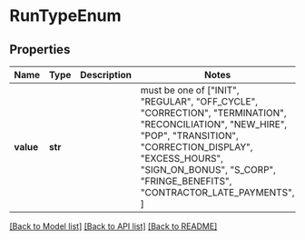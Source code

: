 # RunTypeEnum


## Properties
Name | Type | Description | Notes
------------ | ------------- | ------------- | -------------
**value** | **str** |  |  must be one of ["INIT", "REGULAR", "OFF_CYCLE", "CORRECTION", "TERMINATION", "RECONCILIATION", "NEW_HIRE", "POP", "TRANSITION", "CORRECTION_DISPLAY", "EXCESS_HOURS", "SIGN_ON_BONUS", "S_CORP", "FRINGE_BENEFITS", "CONTRACTOR_LATE_PAYMENTS", ]

[[Back to Model list]](../README.md#documentation-for-models) [[Back to API list]](../README.md#documentation-for-api-endpoints) [[Back to README]](../README.md)


